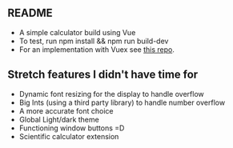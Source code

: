 ## README
- A simple calculator build using Vue
- To test, run npm install && npm run build-dev
- For an implementation with Vuex see [this repo](https://github.com/ramraphael/calculator-vue-vuex).

## Stretch features I didn't have time for
- Dynamic font resizing for the display to handle overflow
- Big Ints (using a third party library) to handle number overflow
- A more accurate font choice
- Global Light/dark theme
- Functioning window buttons =D
- Scientific calculator extension